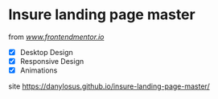 # Insure landing page master

from *www.frontendmentor.io*

- [x] Desktop Design
- [x] Responsive Design
- [x] Animations

site https://danylosus.github.io/insure-landing-page-master/
